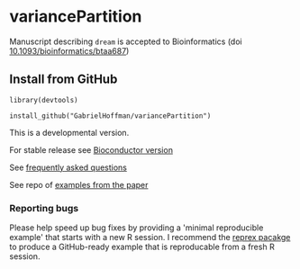 # variancePartition

Manuscript describing `dream` is accepted to Bioinformatics (doi [10.1093/bioinformatics/btaa687](https://doi.org/10.1093/bioinformatics/btaa687))

## Install from GitHub

```
library(devtools)

install_github("GabrielHoffman/variancePartition")
```

This is a developmental version.

For stable release see [Bioconductor version](http://bioconductor.org/packages/variancePartition/)

See [frequently asked questions](http://bioconductor.org/packages/devel/bioc/vignettes/variancePartition/inst/doc/FAQ.html)

See repo of [examples from the paper](https://github.com/GabrielHoffman/dream_analysis)

### Reporting bugs

Please help speed up bug fixes by providing a 'minimal reproducible example' that starts with a new R session.  I recommend the [reprex pacakge](https://reprex.tidyverse.org) to produce a GitHub-ready example that is reproducable from a fresh R session.

